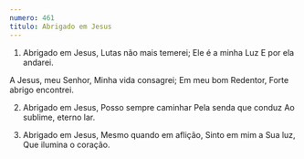 ```yaml
---
numero: 461
titulo: Abrigado em Jesus
---
```

1. Abrigado em Jesus,
Lutas não mais temerei;
Ele é a minha Luz
E por ela andarei.

A Jesus, meu Senhor,
Minha vida consagrei;
Em meu bom Redentor,
Forte abrigo encontrei.

2. Abrigado em Jesus,
Posso sempre caminhar
Pela senda que conduz
Ao sublime, eterno lar.

3. Abrigado em Jesus,
Mesmo quando em aflição,
Sinto em mim a Sua luz,
Que ilumina o coração.
